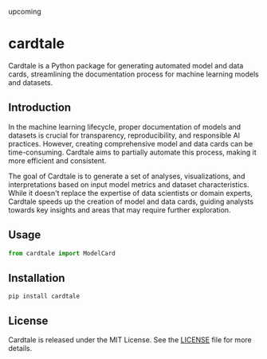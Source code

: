 upcoming

# cardtale

Cardtale is a Python package for generating automated model and data cards, streamlining the documentation process for machine learning models and datasets.

## Introduction

In the machine learning lifecycle, proper documentation of models and datasets is crucial for transparency, reproducibility, and responsible AI practices. However, creating comprehensive model and data cards can be time-consuming. Cardtale aims to partially automate this process, making it more efficient and consistent.

The goal of Cardtale is to generate a set of analyses, visualizations, and interpretations based on input model metrics and dataset characteristics. While it doesn't replace the expertise of data scientists or domain experts, Cardtale speeds up the creation of model and data cards, guiding analysts towards key insights and areas that may require further exploration.

## Usage

```python
from cardtale import ModelCard
```

## Installation

```
pip install cardtale
```


## License

Cardtale is released under the MIT License. See the [LICENSE](LICENSE) file for more details.